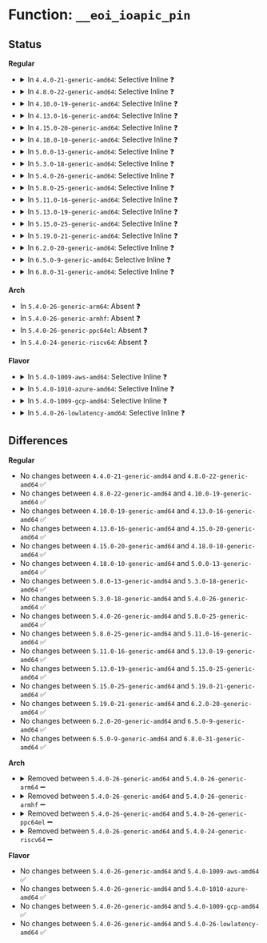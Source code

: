 # Function: <code>__eoi_ioapic_pin</code>

## Status
<b>Regular</b>
<ul>
<li>
<details>
<summary>In <code>4.4.0-21-generic-amd64</code>: Selective Inline ❓</summary>

```c
void __eoi_ioapic_pin(int apic, int pin, int vector)
```

```json
{
  "name": "__eoi_ioapic_pin",
  "collision_type": "Unique Static",
  "inline_type": "Selective",
  "funcs": [
    {
      "addr": 18446744071579199008,
      "name": "__eoi_ioapic_pin",
      "external": false,
      "loc": "arch/x86/kernel/apic/io_apic.c:508",
      "file": "arch/x86/kernel/apic/io_apic.c",
      "inline": "not declared, inlined",
      "caller_inline": [],
      "caller_func": [
        "arch/x86/kernel/apic/io_apic.c:eoi_ioapic_pin",
        "arch/x86/kernel/apic/io_apic.c:clear_IO_APIC_pin"
      ]
    }
  ],
  "symbols": [
    {
      "addr": 18446744071579199008,
      "name": "__eoi_ioapic_pin",
      "section": ".text",
      "bind": "STB_LOCAL",
      "size": 297
    }
  ]
}
```
</details>
</li>
<li>
<details>
<summary>In <code>4.8.0-22-generic-amd64</code>: Selective Inline ❓</summary>

```c
void __eoi_ioapic_pin(int apic, int pin, int vector)
```

```json
{
  "name": "__eoi_ioapic_pin",
  "collision_type": "Unique Static",
  "inline_type": "Selective",
  "funcs": [
    {
      "addr": 18446744071579199648,
      "name": "__eoi_ioapic_pin",
      "external": false,
      "loc": "arch/x86/kernel/apic/io_apic.c:508",
      "file": "arch/x86/kernel/apic/io_apic.c",
      "inline": "not declared, inlined",
      "caller_inline": [],
      "caller_func": [
        "arch/x86/kernel/apic/io_apic.c:clear_IO_APIC_pin",
        "arch/x86/kernel/apic/io_apic.c:eoi_ioapic_pin"
      ]
    }
  ],
  "symbols": [
    {
      "addr": 18446744071579199648,
      "name": "__eoi_ioapic_pin",
      "section": ".text",
      "bind": "STB_LOCAL",
      "size": 296
    }
  ]
}
```
</details>
</li>
<li>
<details>
<summary>In <code>4.10.0-19-generic-amd64</code>: Selective Inline ❓</summary>

```c
void __eoi_ioapic_pin(int apic, int pin, int vector)
```

```json
{
  "name": "__eoi_ioapic_pin",
  "collision_type": "Unique Static",
  "inline_type": "Selective",
  "funcs": [
    {
      "addr": 18446744071579211344,
      "name": "__eoi_ioapic_pin",
      "external": false,
      "loc": "arch/x86/kernel/apic/io_apic.c:507",
      "file": "arch/x86/kernel/apic/io_apic.c",
      "inline": "not declared, inlined",
      "caller_inline": [],
      "caller_func": [
        "arch/x86/kernel/apic/io_apic.c:clear_IO_APIC_pin",
        "arch/x86/kernel/apic/io_apic.c:eoi_ioapic_pin"
      ]
    }
  ],
  "symbols": [
    {
      "addr": 18446744071579211344,
      "name": "__eoi_ioapic_pin",
      "section": ".text",
      "bind": "STB_LOCAL",
      "size": 296
    }
  ]
}
```
</details>
</li>
<li>
<details>
<summary>In <code>4.13.0-16-generic-amd64</code>: Selective Inline ❓</summary>

```c
void __eoi_ioapic_pin(int apic, int pin, int vector)
```

```json
{
  "name": "__eoi_ioapic_pin",
  "collision_type": "Unique Static",
  "inline_type": "Selective",
  "funcs": [
    {
      "addr": 18446744071579209200,
      "name": "__eoi_ioapic_pin",
      "external": false,
      "loc": "arch/x86/kernel/apic/io_apic.c:507",
      "file": "arch/x86/kernel/apic/io_apic.c",
      "inline": "not declared, inlined",
      "caller_inline": [],
      "caller_func": [
        "arch/x86/kernel/apic/io_apic.c:clear_IO_APIC_pin",
        "arch/x86/kernel/apic/io_apic.c:eoi_ioapic_pin"
      ]
    }
  ],
  "symbols": [
    {
      "addr": 18446744071579209200,
      "name": "__eoi_ioapic_pin",
      "section": ".text",
      "bind": "STB_LOCAL",
      "size": 279
    }
  ]
}
```
</details>
</li>
<li>
<details>
<summary>In <code>4.15.0-20-generic-amd64</code>: Selective Inline ❓</summary>

```c
void __eoi_ioapic_pin(int apic, int pin, int vector)
```

```json
{
  "name": "__eoi_ioapic_pin",
  "collision_type": "Unique Static",
  "inline_type": "Selective",
  "funcs": [
    {
      "addr": 18446744071579226832,
      "name": "__eoi_ioapic_pin",
      "external": false,
      "loc": "arch/x86/kernel/apic/io_apic.c:508",
      "file": "arch/x86/kernel/apic/io_apic.c",
      "inline": "not declared, inlined",
      "caller_inline": [],
      "caller_func": [
        "arch/x86/kernel/apic/io_apic.c:clear_IO_APIC_pin",
        "arch/x86/kernel/apic/io_apic.c:eoi_ioapic_pin"
      ]
    }
  ],
  "symbols": [
    {
      "addr": 18446744071579226832,
      "name": "__eoi_ioapic_pin",
      "section": ".text",
      "bind": "STB_LOCAL",
      "size": 279
    }
  ]
}
```
</details>
</li>
<li>
<details>
<summary>In <code>4.18.0-10-generic-amd64</code>: Selective Inline ❓</summary>

```c
void __eoi_ioapic_pin(int apic, int pin, int vector)
```

```json
{
  "name": "__eoi_ioapic_pin",
  "collision_type": "Unique Static",
  "inline_type": "Selective",
  "funcs": [
    {
      "addr": 18446744071579239216,
      "name": "__eoi_ioapic_pin",
      "external": false,
      "loc": "arch/x86/kernel/apic/io_apic.c:509",
      "file": "arch/x86/kernel/apic/io_apic.c",
      "inline": "not declared, inlined",
      "caller_inline": [],
      "caller_func": [
        "arch/x86/kernel/apic/io_apic.c:clear_IO_APIC_pin",
        "arch/x86/kernel/apic/io_apic.c:eoi_ioapic_pin"
      ]
    }
  ],
  "symbols": [
    {
      "addr": 18446744071579239216,
      "name": "__eoi_ioapic_pin",
      "section": ".text",
      "bind": "STB_LOCAL",
      "size": 276
    }
  ]
}
```
</details>
</li>
<li>
<details>
<summary>In <code>5.0.0-13-generic-amd64</code>: Selective Inline ❓</summary>

```c
void __eoi_ioapic_pin(int apic, int pin, int vector)
```

```json
{
  "name": "__eoi_ioapic_pin",
  "collision_type": "Unique Static",
  "inline_type": "Selective",
  "funcs": [
    {
      "addr": 18446744071579263360,
      "name": "__eoi_ioapic_pin",
      "external": false,
      "loc": "arch/x86/kernel/apic/io_apic.c:509",
      "file": "arch/x86/kernel/apic/io_apic.c",
      "inline": "not declared, inlined",
      "caller_inline": [],
      "caller_func": [
        "arch/x86/kernel/apic/io_apic.c:clear_IO_APIC_pin",
        "arch/x86/kernel/apic/io_apic.c:eoi_ioapic_pin"
      ]
    }
  ],
  "symbols": [
    {
      "addr": 18446744071579263360,
      "name": "__eoi_ioapic_pin",
      "section": ".text",
      "bind": "STB_LOCAL",
      "size": 276
    }
  ]
}
```
</details>
</li>
<li>
<details>
<summary>In <code>5.3.0-18-generic-amd64</code>: Selective Inline ❓</summary>

```c
void __eoi_ioapic_pin(int apic, int pin, int vector)
```

```json
{
  "name": "__eoi_ioapic_pin",
  "collision_type": "Unique Static",
  "inline_type": "Selective",
  "funcs": [
    {
      "addr": 18446744071579277456,
      "name": "__eoi_ioapic_pin",
      "external": false,
      "loc": "arch/x86/kernel/apic/io_apic.c:510",
      "file": "arch/x86/kernel/apic/io_apic.c",
      "inline": "not declared, inlined",
      "caller_inline": [],
      "caller_func": [
        "arch/x86/kernel/apic/io_apic.c:clear_IO_APIC_pin",
        "arch/x86/kernel/apic/io_apic.c:eoi_ioapic_pin"
      ]
    }
  ],
  "symbols": [
    {
      "addr": 18446744071579277456,
      "name": "__eoi_ioapic_pin",
      "section": ".text",
      "bind": "STB_LOCAL",
      "size": 276
    }
  ]
}
```
</details>
</li>
<li>
<details>
<summary>In <code>5.4.0-26-generic-amd64</code>: Selective Inline ❓</summary>

```c
void __eoi_ioapic_pin(int apic, int pin, int vector)
```

```json
{
  "name": "__eoi_ioapic_pin",
  "collision_type": "Unique Static",
  "inline_type": "Selective",
  "funcs": [
    {
      "addr": 18446744071579279696,
      "name": "__eoi_ioapic_pin",
      "external": false,
      "loc": "arch/x86/kernel/apic/io_apic.c:510",
      "file": "arch/x86/kernel/apic/io_apic.c",
      "inline": "not declared, inlined",
      "caller_inline": [],
      "caller_func": [
        "arch/x86/kernel/apic/io_apic.c:clear_IO_APIC_pin",
        "arch/x86/kernel/apic/io_apic.c:eoi_ioapic_pin"
      ]
    }
  ],
  "symbols": [
    {
      "addr": 18446744071579279696,
      "name": "__eoi_ioapic_pin",
      "section": ".text",
      "bind": "STB_LOCAL",
      "size": 276
    }
  ]
}
```
</details>
</li>
<li>
<details>
<summary>In <code>5.8.0-25-generic-amd64</code>: Selective Inline ❓</summary>

```c
void __eoi_ioapic_pin(int apic, int pin, int vector)
```

```json
{
  "name": "__eoi_ioapic_pin",
  "collision_type": "Unique Static",
  "inline_type": "Selective",
  "funcs": [
    {
      "addr": 18446744071579308409,
      "name": "__eoi_ioapic_pin",
      "external": false,
      "loc": "arch/x86/kernel/apic/io_apic.c:497",
      "file": "arch/x86/kernel/apic/io_apic.c",
      "inline": "not declared, inlined",
      "caller_inline": [
        "arch/x86/kernel/apic/io_apic.c:eoi_ioapic_pin",
        "arch/x86/kernel/apic/io_apic.c:eoi_ioapic_pin"
      ],
      "caller_func": [
        "arch/x86/kernel/apic/io_apic.c:clear_IO_APIC_pin"
      ]
    }
  ],
  "symbols": [
    {
      "addr": 18446744071579307408,
      "name": "__eoi_ioapic_pin",
      "section": ".text",
      "bind": "STB_LOCAL",
      "size": 145
    }
  ]
}
```
</details>
</li>
<li>
<details>
<summary>In <code>5.11.0-16-generic-amd64</code>: Selective Inline ❓</summary>

```c
void __eoi_ioapic_pin(int apic, int pin, int vector)
```

```json
{
  "name": "__eoi_ioapic_pin",
  "collision_type": "Unique Static",
  "inline_type": "Selective",
  "funcs": [
    {
      "addr": 18446744071579313545,
      "name": "__eoi_ioapic_pin",
      "external": false,
      "loc": "arch/x86/kernel/apic/io_apic.c:484",
      "file": "arch/x86/kernel/apic/io_apic.c",
      "inline": "not declared, inlined",
      "caller_inline": [
        "arch/x86/kernel/apic/io_apic.c:eoi_ioapic_pin",
        "arch/x86/kernel/apic/io_apic.c:eoi_ioapic_pin"
      ],
      "caller_func": [
        "arch/x86/kernel/apic/io_apic.c:clear_IO_APIC_pin"
      ]
    }
  ],
  "symbols": [
    {
      "addr": 18446744071579312544,
      "name": "__eoi_ioapic_pin",
      "section": ".text",
      "bind": "STB_LOCAL",
      "size": 145
    }
  ]
}
```
</details>
</li>
<li>
<details>
<summary>In <code>5.13.0-19-generic-amd64</code>: Selective Inline ❓</summary>

```c
void __eoi_ioapic_pin(int apic, int pin, int vector)
```

```json
{
  "name": "__eoi_ioapic_pin",
  "collision_type": "Unique Static",
  "inline_type": "Selective",
  "funcs": [
    {
      "addr": 18446744071579316330,
      "name": "__eoi_ioapic_pin",
      "external": false,
      "loc": "arch/x86/kernel/apic/io_apic.c:484",
      "file": "arch/x86/kernel/apic/io_apic.c",
      "inline": "not declared, inlined",
      "caller_inline": [
        "arch/x86/kernel/apic/io_apic.c:eoi_ioapic_pin",
        "arch/x86/kernel/apic/io_apic.c:eoi_ioapic_pin"
      ],
      "caller_func": [
        "arch/x86/kernel/apic/io_apic.c:clear_IO_APIC_pin"
      ]
    }
  ],
  "symbols": [
    {
      "addr": 18446744071579315376,
      "name": "__eoi_ioapic_pin",
      "section": ".text",
      "bind": "STB_LOCAL",
      "size": 142
    }
  ]
}
```
</details>
</li>
<li>
<details>
<summary>In <code>5.15.0-25-generic-amd64</code>: Selective Inline ❓</summary>

```c
void __eoi_ioapic_pin(int apic, int pin, int vector)
```

```json
{
  "name": "__eoi_ioapic_pin",
  "collision_type": "Unique Static",
  "inline_type": "Selective",
  "funcs": [
    {
      "addr": 18446744071579366240,
      "name": "__eoi_ioapic_pin",
      "external": false,
      "loc": "arch/x86/kernel/apic/io_apic.c:484",
      "file": "arch/x86/kernel/apic/io_apic.c",
      "inline": "not declared, inlined",
      "caller_inline": [
        "arch/x86/kernel/apic/io_apic.c:eoi_ioapic_pin",
        "arch/x86/kernel/apic/io_apic.c:eoi_ioapic_pin"
      ],
      "caller_func": [
        "arch/x86/kernel/apic/io_apic.c:clear_IO_APIC_pin"
      ]
    }
  ],
  "symbols": [
    {
      "addr": 18446744071579364736,
      "name": "__eoi_ioapic_pin",
      "section": ".text",
      "bind": "STB_LOCAL",
      "size": 236
    }
  ]
}
```
</details>
</li>
<li>
<details>
<summary>In <code>5.19.0-21-generic-amd64</code>: Selective Inline ❓</summary>

```c
void __eoi_ioapic_pin(int apic, int pin, int vector)
```

```json
{
  "name": "__eoi_ioapic_pin",
  "collision_type": "Unique Static",
  "inline_type": "Selective",
  "funcs": [
    {
      "addr": 18446744071579430574,
      "name": "__eoi_ioapic_pin",
      "external": false,
      "loc": "arch/x86/kernel/apic/io_apic.c:485",
      "file": "arch/x86/kernel/apic/io_apic.c",
      "inline": "not declared, inlined",
      "caller_inline": [
        "arch/x86/kernel/apic/io_apic.c:eoi_ioapic_pin",
        "arch/x86/kernel/apic/io_apic.c:eoi_ioapic_pin"
      ],
      "caller_func": [
        "arch/x86/kernel/apic/io_apic.c:clear_IO_APIC_pin"
      ]
    }
  ],
  "symbols": [
    {
      "addr": 18446744071579428608,
      "name": "__eoi_ioapic_pin",
      "section": ".text",
      "bind": "STB_LOCAL",
      "size": 249
    }
  ]
}
```
</details>
</li>
<li>
<details>
<summary>In <code>6.2.0-20-generic-amd64</code>: Selective Inline ❓</summary>

```c
void __eoi_ioapic_pin(int apic, int pin, int vector)
```

```json
{
  "name": "__eoi_ioapic_pin",
  "collision_type": "Unique Static",
  "inline_type": "Selective",
  "funcs": [
    {
      "addr": 18446744071579514622,
      "name": "__eoi_ioapic_pin",
      "external": false,
      "loc": "arch/x86/kernel/apic/io_apic.c:485",
      "file": "arch/x86/kernel/apic/io_apic.c",
      "inline": "not declared, inlined",
      "caller_inline": [
        "arch/x86/kernel/apic/io_apic.c:eoi_ioapic_pin",
        "arch/x86/kernel/apic/io_apic.c:eoi_ioapic_pin"
      ],
      "caller_func": [
        "arch/x86/kernel/apic/io_apic.c:clear_IO_APIC_pin"
      ]
    }
  ],
  "symbols": [
    {
      "addr": 18446744071579512528,
      "name": "__eoi_ioapic_pin",
      "section": ".text",
      "bind": "STB_LOCAL",
      "size": 249
    }
  ]
}
```
</details>
</li>
<li>
<details>
<summary>In <code>6.5.0-9-generic-amd64</code>: Selective Inline ❓</summary>

```c
void __eoi_ioapic_pin(int apic, int pin, int vector)
```

```json
{
  "name": "__eoi_ioapic_pin",
  "collision_type": "Unique Static",
  "inline_type": "Selective",
  "funcs": [
    {
      "addr": 18446744071579527089,
      "name": "__eoi_ioapic_pin",
      "external": false,
      "loc": "arch/x86/kernel/apic/io_apic.c:486",
      "file": "arch/x86/kernel/apic/io_apic.c",
      "inline": "not declared, inlined",
      "caller_inline": [
        "arch/x86/kernel/apic/io_apic.c:eoi_ioapic_pin",
        "arch/x86/kernel/apic/io_apic.c:eoi_ioapic_pin"
      ],
      "caller_func": [
        "arch/x86/kernel/apic/io_apic.c:clear_IO_APIC_pin"
      ]
    }
  ],
  "symbols": [
    {
      "addr": 18446744071579524960,
      "name": "__eoi_ioapic_pin",
      "section": ".text",
      "bind": "STB_LOCAL",
      "size": 255
    }
  ]
}
```
</details>
</li>
<li>
<details>
<summary>In <code>6.8.0-31-generic-amd64</code>: Selective Inline ❓</summary>

```c
void __eoi_ioapic_pin(int apic, int pin, int vector)
```

```json
{
  "name": "__eoi_ioapic_pin",
  "collision_type": "Unique Static",
  "inline_type": "Selective",
  "funcs": [
    {
      "addr": 18446744071579555857,
      "name": "__eoi_ioapic_pin",
      "external": false,
      "loc": "arch/x86/kernel/apic/io_apic.c:486",
      "file": "arch/x86/kernel/apic/io_apic.c",
      "inline": "not declared, inlined",
      "caller_inline": [
        "arch/x86/kernel/apic/io_apic.c:eoi_ioapic_pin",
        "arch/x86/kernel/apic/io_apic.c:eoi_ioapic_pin"
      ],
      "caller_func": [
        "arch/x86/kernel/apic/io_apic.c:clear_IO_APIC_pin"
      ]
    }
  ],
  "symbols": [
    {
      "addr": 18446744071579553680,
      "name": "__eoi_ioapic_pin",
      "section": ".text",
      "bind": "STB_LOCAL",
      "size": 255
    }
  ]
}
```
</details>
</li>
</ul>
<b>Arch</b>
<ul>
<li>
In <code>5.4.0-26-generic-arm64</code>: Absent ❓
</li>
<li>
In <code>5.4.0-26-generic-armhf</code>: Absent ❓
</li>
<li>
In <code>5.4.0-26-generic-ppc64el</code>: Absent ❓
</li>
<li>
In <code>5.4.0-24-generic-riscv64</code>: Absent ❓
</li>
</ul>
<b>Flavor</b>
<ul>
<li>
<details>
<summary>In <code>5.4.0-1009-aws-amd64</code>: Selective Inline ❓</summary>

```c
void __eoi_ioapic_pin(int apic, int pin, int vector)
```

```json
{
  "name": "__eoi_ioapic_pin",
  "collision_type": "Unique Static",
  "inline_type": "Selective",
  "funcs": [
    {
      "addr": 18446744071579278400,
      "name": "__eoi_ioapic_pin",
      "external": false,
      "loc": "arch/x86/kernel/apic/io_apic.c:510",
      "file": "arch/x86/kernel/apic/io_apic.c",
      "inline": "not declared, inlined",
      "caller_inline": [],
      "caller_func": [
        "arch/x86/kernel/apic/io_apic.c:clear_IO_APIC_pin",
        "arch/x86/kernel/apic/io_apic.c:eoi_ioapic_pin"
      ]
    }
  ],
  "symbols": [
    {
      "addr": 18446744071579278400,
      "name": "__eoi_ioapic_pin",
      "section": ".text",
      "bind": "STB_LOCAL",
      "size": 276
    }
  ]
}
```
</details>
</li>
<li>
<details>
<summary>In <code>5.4.0-1010-azure-amd64</code>: Selective Inline ❓</summary>

```c
void __eoi_ioapic_pin(int apic, int pin, int vector)
```

```json
{
  "name": "__eoi_ioapic_pin",
  "collision_type": "Unique Static",
  "inline_type": "Selective",
  "funcs": [
    {
      "addr": 18446744071579213728,
      "name": "__eoi_ioapic_pin",
      "external": false,
      "loc": "arch/x86/kernel/apic/io_apic.c:510",
      "file": "arch/x86/kernel/apic/io_apic.c",
      "inline": "not declared, inlined",
      "caller_inline": [],
      "caller_func": [
        "arch/x86/kernel/apic/io_apic.c:clear_IO_APIC_pin",
        "arch/x86/kernel/apic/io_apic.c:eoi_ioapic_pin"
      ]
    }
  ],
  "symbols": [
    {
      "addr": 18446744071579213728,
      "name": "__eoi_ioapic_pin",
      "section": ".text",
      "bind": "STB_LOCAL",
      "size": 276
    }
  ]
}
```
</details>
</li>
<li>
<details>
<summary>In <code>5.4.0-1009-gcp-amd64</code>: Selective Inline ❓</summary>

```c
void __eoi_ioapic_pin(int apic, int pin, int vector)
```

```json
{
  "name": "__eoi_ioapic_pin",
  "collision_type": "Unique Static",
  "inline_type": "Selective",
  "funcs": [
    {
      "addr": 18446744071579279600,
      "name": "__eoi_ioapic_pin",
      "external": false,
      "loc": "arch/x86/kernel/apic/io_apic.c:510",
      "file": "arch/x86/kernel/apic/io_apic.c",
      "inline": "not declared, inlined",
      "caller_inline": [],
      "caller_func": [
        "arch/x86/kernel/apic/io_apic.c:clear_IO_APIC_pin",
        "arch/x86/kernel/apic/io_apic.c:eoi_ioapic_pin"
      ]
    }
  ],
  "symbols": [
    {
      "addr": 18446744071579279600,
      "name": "__eoi_ioapic_pin",
      "section": ".text",
      "bind": "STB_LOCAL",
      "size": 276
    }
  ]
}
```
</details>
</li>
<li>
<details>
<summary>In <code>5.4.0-26-lowlatency-amd64</code>: Selective Inline ❓</summary>

```c
void __eoi_ioapic_pin(int apic, int pin, int vector)
```

```json
{
  "name": "__eoi_ioapic_pin",
  "collision_type": "Unique Static",
  "inline_type": "Selective",
  "funcs": [
    {
      "addr": 18446744071579285616,
      "name": "__eoi_ioapic_pin",
      "external": false,
      "loc": "arch/x86/kernel/apic/io_apic.c:510",
      "file": "arch/x86/kernel/apic/io_apic.c",
      "inline": "not declared, inlined",
      "caller_inline": [],
      "caller_func": [
        "arch/x86/kernel/apic/io_apic.c:clear_IO_APIC_pin",
        "arch/x86/kernel/apic/io_apic.c:eoi_ioapic_pin"
      ]
    }
  ],
  "symbols": [
    {
      "addr": 18446744071579285616,
      "name": "__eoi_ioapic_pin",
      "section": ".text",
      "bind": "STB_LOCAL",
      "size": 276
    }
  ]
}
```
</details>
</li>
</ul>

## Differences
<b>Regular</b>
<ul>
<li>
No changes between <code>4.4.0-21-generic-amd64</code> and <code>4.8.0-22-generic-amd64</code> ✅
</li>
<li>
No changes between <code>4.8.0-22-generic-amd64</code> and <code>4.10.0-19-generic-amd64</code> ✅
</li>
<li>
No changes between <code>4.10.0-19-generic-amd64</code> and <code>4.13.0-16-generic-amd64</code> ✅
</li>
<li>
No changes between <code>4.13.0-16-generic-amd64</code> and <code>4.15.0-20-generic-amd64</code> ✅
</li>
<li>
No changes between <code>4.15.0-20-generic-amd64</code> and <code>4.18.0-10-generic-amd64</code> ✅
</li>
<li>
No changes between <code>4.18.0-10-generic-amd64</code> and <code>5.0.0-13-generic-amd64</code> ✅
</li>
<li>
No changes between <code>5.0.0-13-generic-amd64</code> and <code>5.3.0-18-generic-amd64</code> ✅
</li>
<li>
No changes between <code>5.3.0-18-generic-amd64</code> and <code>5.4.0-26-generic-amd64</code> ✅
</li>
<li>
No changes between <code>5.4.0-26-generic-amd64</code> and <code>5.8.0-25-generic-amd64</code> ✅
</li>
<li>
No changes between <code>5.8.0-25-generic-amd64</code> and <code>5.11.0-16-generic-amd64</code> ✅
</li>
<li>
No changes between <code>5.11.0-16-generic-amd64</code> and <code>5.13.0-19-generic-amd64</code> ✅
</li>
<li>
No changes between <code>5.13.0-19-generic-amd64</code> and <code>5.15.0-25-generic-amd64</code> ✅
</li>
<li>
No changes between <code>5.15.0-25-generic-amd64</code> and <code>5.19.0-21-generic-amd64</code> ✅
</li>
<li>
No changes between <code>5.19.0-21-generic-amd64</code> and <code>6.2.0-20-generic-amd64</code> ✅
</li>
<li>
No changes between <code>6.2.0-20-generic-amd64</code> and <code>6.5.0-9-generic-amd64</code> ✅
</li>
<li>
No changes between <code>6.5.0-9-generic-amd64</code> and <code>6.8.0-31-generic-amd64</code> ✅
</li>
</ul>
<b>Arch</b>
<ul>
<li>
<details>
<summary>Removed between <code>5.4.0-26-generic-amd64</code> and <code>5.4.0-26-generic-arm64</code> ➖</summary>

```c
void __eoi_ioapic_pin(int apic, int pin, int vector)
```
</details>
</li>
<li>
<details>
<summary>Removed between <code>5.4.0-26-generic-amd64</code> and <code>5.4.0-26-generic-armhf</code> ➖</summary>

```c
void __eoi_ioapic_pin(int apic, int pin, int vector)
```
</details>
</li>
<li>
<details>
<summary>Removed between <code>5.4.0-26-generic-amd64</code> and <code>5.4.0-26-generic-ppc64el</code> ➖</summary>

```c
void __eoi_ioapic_pin(int apic, int pin, int vector)
```
</details>
</li>
<li>
<details>
<summary>Removed between <code>5.4.0-26-generic-amd64</code> and <code>5.4.0-24-generic-riscv64</code> ➖</summary>

```c
void __eoi_ioapic_pin(int apic, int pin, int vector)
```
</details>
</li>
</ul>
<b>Flavor</b>
<ul>
<li>
No changes between <code>5.4.0-26-generic-amd64</code> and <code>5.4.0-1009-aws-amd64</code> ✅
</li>
<li>
No changes between <code>5.4.0-26-generic-amd64</code> and <code>5.4.0-1010-azure-amd64</code> ✅
</li>
<li>
No changes between <code>5.4.0-26-generic-amd64</code> and <code>5.4.0-1009-gcp-amd64</code> ✅
</li>
<li>
No changes between <code>5.4.0-26-generic-amd64</code> and <code>5.4.0-26-lowlatency-amd64</code> ✅
</li>
</ul>
